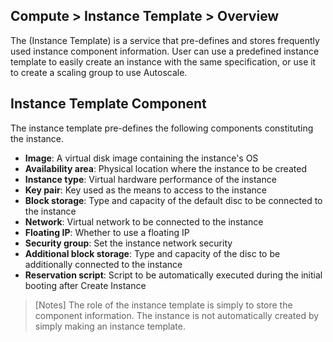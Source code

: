 ## Compute > Instance Template > Overview

The (Instance Template) is a service that pre-defines and stores frequently used instance component information. User can use a predefined instance template to easily create an instance with the same specification, or use it to create a scaling group to use Autoscale.

## Instance Template Component
The instance template pre-defines the following components constituting the instance.

* **Image**: A virtual disk image containing the instance's OS
* **Availability area**: Physical location where the instance to be created 
* **Instance type**: Virtual hardware performance of the instance 
* **Key pair**: Key used as the means to access to the instance
* **Block storage**: Type and capacity of the default disc to be connected to the instance
* **Network**: Virtual network to be connected to the instance
* **Floating IP**: Whether to use a floating IP
* **Security group**: Set the instance network security
* **Additional block storage**: Type and capacity of the disc to be additionally connected to the instance
* **Reservation script**: Script to be automatically executed during the initial booting after Create Instance

> [Notes]
> The role of the instance template is simply to store the component information.
> The instance is not automatically created by simply making an instance template.
